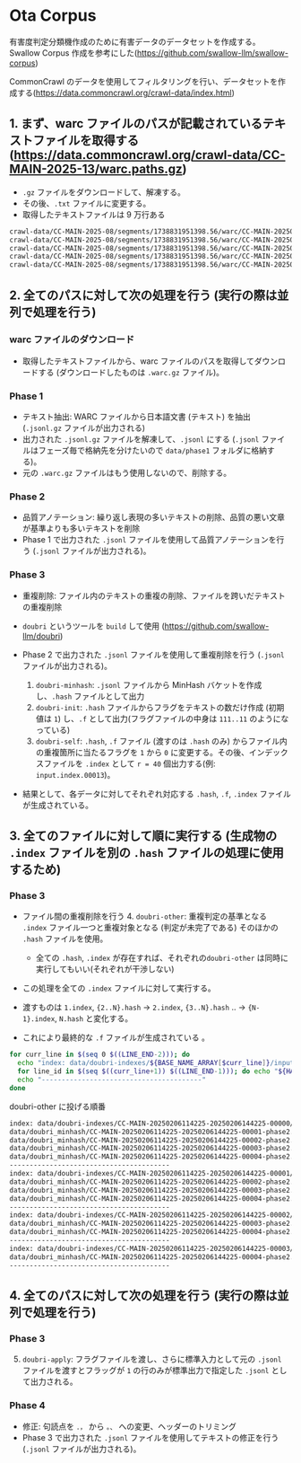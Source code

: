 # Ota Corpus
有害度判定分類機作成のために有害データのデータセットを作成する。
Swallow Corpus 作成を参考にした(https://github.com/swallow-llm/swallow-corpus)

CommonCrawl のデータを使用してフィルタリングを行い、データセットを作成する(https://data.commoncrawl.org/crawl-data/index.html)
## 1. まず、warc ファイルのパスが記載されているテキストファイルを取得する(https://data.commoncrawl.org/crawl-data/CC-MAIN-2025-13/warc.paths.gz)
- `.gz` ファイルをダウンロードして、解凍する。
- その後、`.txt` ファイルに変更する。
- 取得したテキストファイルは 9 万行ある
```txt
crawl-data/CC-MAIN-2025-08/segments/1738831951398.56/warc/CC-MAIN-20250206114225-20250206144225-00000.warc.gz
crawl-data/CC-MAIN-2025-08/segments/1738831951398.56/warc/CC-MAIN-20250206114225-20250206144225-00001.warc.gz
crawl-data/CC-MAIN-2025-08/segments/1738831951398.56/warc/CC-MAIN-20250206114225-20250206144225-00002.warc.gz
crawl-data/CC-MAIN-2025-08/segments/1738831951398.56/warc/CC-MAIN-20250206114225-20250206144225-00003.warc.gz
crawl-data/CC-MAIN-2025-08/segments/1738831951398.56/warc/CC-MAIN-20250206114225-20250206144225-00004.warc.gz
```

## 2. 全てのパスに対して次の処理を行う (実行の際は並列で処理を行う)
### warc ファイルのダウンロード
- 取得したテキストファイルから、warc ファイルのパスを取得してダウンロードする (ダウンロードしたものは `.warc.gz` ファイル)。

### Phase 1
- テキスト抽出: WARC ファイルから日本語文書 (テキスト) を抽出 (`.jsonl.gz` ファイルが出力される)
- 出力された `.jsonl.gz` ファイルを解凍して、`.jsonl` にする (`.jsonl` ファイルはフェーズ毎で格納先を分けたいので `data/phase1` フォルダに格納する)。
- 元の `.warc.gz` ファイルはもう使用しないので、削除する。

### Phase 2
- 品質アノテーション: 繰り返し表現の多いテキストの削除、品質の悪い文章が基準よりも多いテキストを削除
- Phase 1 で出力された `.jsonl` ファイルを使用して品質アノテーションを行う (`.jsonl` ファイルが出力される)。

### Phase 3
- 重複削除: ファイル内のテキストの重複の削除、ファイルを跨いだテキストの重複削除
- `doubri` というツールを `build` して使用 (https://github.com/swallow-llm/doubri)
- Phase 2 で出力された `.jsonl` ファイルを使用して重複削除を行う (`.jsonl` ファイルが出力される)。
  1. `doubri-minhash`: `.jsonl` ファイルから MinHash バケットを作成し、`.hash` ファイルとして出力
  2. `doubri-init`: `.hash` ファイルからフラグをテキストの数だけ作成 (初期値は `1`) し、`.f` として出力(フラグファイルの中身は `111..11` のようになっている)
  3. `doubri-self`: `.hash`, `.f` ファイル (渡すのは `.hash` のみ) からファイル内の重複箇所に当たるフラグを `1` から `0` に変更する。その後、インデックスファイルを `.index` として `r = 40` 個出力する(例: `input.index.00013`)。

- 結果として、各データに対してそれぞれ対応する `.hash`, `.f`, `.index` ファイルが生成されている。

## 3. 全てのファイルに対して順に実行する (生成物の `.index` ファイルを別の `.hash` ファイルの処理に使用するため)

### Phase 3
- ファイル間の重複削除を行う
  4. `doubri-other`: 重複判定の基準となる `.index` ファイル一つと重複対象となる (判定が未完了である) そのほかの `.hash` ファイルを使用。
  - 全ての `.hash`, `.index` が存在すれば、それぞれの`doubri-other` は同時に実行してもいい(それぞれが干渉しない)

- この処理を全ての `.index` ファイルに対して実行する。
- 渡すものは `1.index`, `{2..N}.hash` -> `2.index`, `{3..N}.hash` .. -> `{N-1}.index`, `N.hash` と変化する。
- これにより最終的な `.f` ファイルが生成されている 。

```sh
for curr_line in $(seq 0 $((LINE_END-2))); do
  echo "index: data/doubri-indexes/${BASE_NAME_ARRAY[$curr_line]}/input.index"
  for line_id in $(seq $((curr_line+1)) $((LINE_END-1))); do echo "${HASH_FILE_ARRAY[$line_id]}"; done | "${DOUBRI_DIR}/doubri-other" "data/doubri-indexes/${BASE_NAME_ARRAY[$curr_line]}/input.index" 
  echo "----------------------------------------"
done
```
doubri-other に投げる順番
```txt
index: data/doubri-indexes/CC-MAIN-20250206114225-20250206144225-00000/input.index
data/doubri_minhash/CC-MAIN-20250206114225-20250206144225-00001-phase2.hash
data/doubri_minhash/CC-MAIN-20250206114225-20250206144225-00002-phase2.hash
data/doubri_minhash/CC-MAIN-20250206114225-20250206144225-00003-phase2.hash
data/doubri_minhash/CC-MAIN-20250206114225-20250206144225-00004-phase2.hash
----------------------------------------
index: data/doubri-indexes/CC-MAIN-20250206114225-20250206144225-00001/input.index
data/doubri_minhash/CC-MAIN-20250206114225-20250206144225-00002-phase2.hash
data/doubri_minhash/CC-MAIN-20250206114225-20250206144225-00003-phase2.hash
data/doubri_minhash/CC-MAIN-20250206114225-20250206144225-00004-phase2.hash
----------------------------------------
index: data/doubri-indexes/CC-MAIN-20250206114225-20250206144225-00002/input.index
data/doubri_minhash/CC-MAIN-20250206114225-20250206144225-00003-phase2.hash
data/doubri_minhash/CC-MAIN-20250206114225-20250206144225-00004-phase2.hash
----------------------------------------
index: data/doubri-indexes/CC-MAIN-20250206114225-20250206144225-00003/input.index
data/doubri_minhash/CC-MAIN-20250206114225-20250206144225-00004-phase2.hash
----------------------------------------
```

## 4. 全てのパスに対して次の処理を行う (実行の際は並列で処理を行う)

### Phase 3
  5. `doubri-apply`: フラグファイルを渡し、さらに標準入力として元の `.jsonl` ファイルを渡すとフラッグが `1` の行のみが標準出力で指定した `.jsonl` として出力される。

### Phase 4
- 修正: 句読点を `．，` から `。、` への変更、ヘッダーのトリミング
- Phase 3 で出力された `.jsonl` ファイルを使用してテキストの修正を行う (`.jsonl` ファイルが出力される)。

